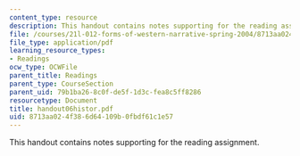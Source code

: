 ```yaml
---
content_type: resource
description: This handout contains notes supporting for the reading assignment.
file: /courses/21l-012-forms-of-western-narrative-spring-2004/8713aa024f386d64109b0fbdf61c1e57_handout06histor.pdf
file_type: application/pdf
learning_resource_types:
- Readings
ocw_type: OCWFile
parent_title: Readings
parent_type: CourseSection
parent_uid: 79b1ba26-8c0f-de5f-1d3c-fea8c5ff8286
resourcetype: Document
title: handout06histor.pdf
uid: 8713aa02-4f38-6d64-109b-0fbdf61c1e57
---
```

This handout contains notes supporting for the reading assignment.